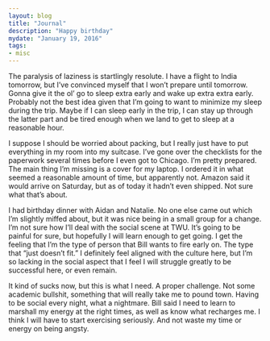 ```yaml
---
layout: blog
title: "Journal"
description: "Happy birthday"
mydate: "January 19, 2016"
tags:
- misc
---
```


The paralysis of laziness is startlingly resolute. I have a flight to India tomorrow, but I’ve convinced myself that I won’t prepare until tomorrow. Gonna give it the ol’ go to sleep extra early and wake up extra extra early. Probably not the best idea given that I’m going to want to minimize my sleep during the trip. Maybe if I can sleep early in the trip, I can stay up through the latter part and be tired enough when we land to get to sleep at a reasonable hour.

I suppose I should be worried about packing, but I really just have to put everything in my room into my suitcase. I’ve gone over the checklists for the paperwork several times before I even got to Chicago. I’m pretty prepared. The main thing I’m missing is a cover for my laptop. I ordered it in what seemed a reasonable amount of time, but apparently not. Amazon said it would arrive on Saturday, but as of today it hadn’t even shipped. Not sure what that’s about.

I had birthday dinner with Aidan and Natalie. No one else came out which I’m slightly miffed about, but it was nice being in a small group for a change. I’m not sure how I’ll deal with the social scene at TWU. It’s going to be painful for sure, but hopefully I will learn enough to get going. I get the feeling that I’m the type of person that Bill wants to fire early on. The type that “just doesn’t fit.” I definitely feel aligned with the culture here, but I’m so lacking in the social aspect that I feel I will struggle greatly to be successful here, or even remain. 

It kind of sucks now, but this is what I need. A proper challenge. Not some academic bullshit, something that will really take me to pound town. Having to be social every night, what a nightmare. Bill said I need to learn to marshall my energy at the right times, as well as know what recharges me. I think I will have to start exercising seriously. And not waste my time or energy on being angsty.


